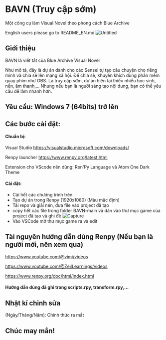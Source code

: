 # BAVN (Truy cập sớm)
Một công cụ làm Visual Novel theo phong cách Blue Archive

English users please go to README_EN.md
![Untitled](https://github.com/user-attachments/assets/1ede932e-cb0a-4805-ba19-706efe23ea68)

## Giới thiệu
BAVN là viết tắt của Blue Archive Visual Novel

Như mô tả, đây là dự án dành cho các Sensei tự tạo câu chuyện cho riêng mình và chia sẻ lên mạng xã hội. Để chia sẻ, khuyến khích dùng phần mềm quay phim như OBS. Là truy cập sớm, dự án hiện tại thiếu nhiều học sinh, nền, âm thanh,... Nhưng nếu bạn là người sáng tạo nội dung, bạn có thể yêu cầu để làm nhanh hơn.

## Yêu cầu: Windows 7 (64bits) trở lên

## Các bước cài đặt:
#### Chuẩn bị:
Visual Studio https://visualstudio.microsoft.com/downloads/

Renpy launcher https://www.renpy.org/latest.html

Extension cho VScode nên dùng: Ren'Py Language và Atom One Dark Theme

#### Cài đặt:
- Cài hết các chương trình trên
- Tạo dự án trong Renpy (1920x1080) (Màu mặc định)
- Tải repo và giải nén, đưa file vào project đã tạo
- copy hết các file trong folder BAVN-main và dán vào thư mục game của project đã tạo và ghi đè
![Capture](https://github.com/user-attachments/assets/b2a44203-dbaf-4390-ac3f-d7b1a4079cd0)
- Vào VSCode mở thư mục game ra và edit

## Tài nguyên hướng dẫn dùng Renpy (Nếu bạn là người mới, nên xem qua)
https://www.youtube.com/@vimi/videos

https://www.youtube.com/@ZeilLearnings/videos

https://www.renpy.org/doc/html/index.html

#### Hướng dẫn dùng đã ghi trong scripts.rpy, transform.rpy,...
## Nhật kí chỉnh sửa
(Ngày/Tháng/Năm): Chính thức ra mắt

## Chúc may mắn!
